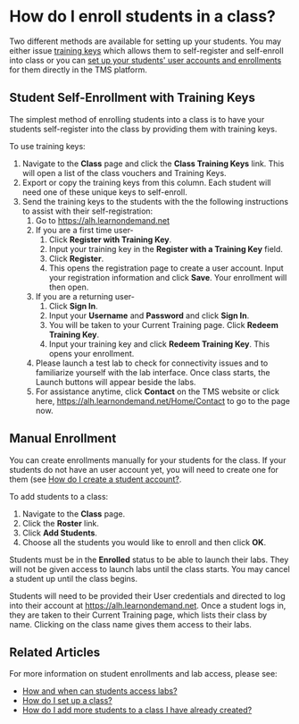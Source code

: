 # How do I enroll students in a class?

Two different methods are available for setting up your students. You may either issue [training keys](#student-self-enrollment-with-training-keys) which allows them to self-register and self-enroll into class or you can [set up your students' user accounts and enrollments](#manual-enrollment) for them directly in the TMS platform.

## Student Self-Enrollment with Training Keys
The simplest method of enrolling students into a class is to have your students self-register into the class by providing them with training keys. 

To use training keys:
1. Navigate to the **Class** page and click the **Class Training Keys** link. This will open a list of the class vouchers and Training Keys. 
1. Export or copy the training keys from this column. Each student will need one of these unique keys to self-enroll. 
1. Send the training keys to the students with the the following instructions to assist with their self-registration:
    1. Go to https://alh.learnondemand.net
    1. If you are a first time user-
        1. Click **Register with Training Key**.
        1. Input your training key in the **Register with a Training Key** field.
        1. Click **Register**.
        1. This opens the registration page to create a user account. Input your registration information and click **Save**. Your enrollment will then open.
    1. If you are a returning user-
        1. Click **Sign In**.
        1. Input your **Username** and **Password** and click **Sign In**.
        1. You will be taken to your Current Training page. Click **Redeem Training Key**.
        1. Input your training key and click **Redeem Training Key**. This opens your enrollment.
    1. Please launch a test lab to check for connectivity issues and to familiarize yourself with the lab interface. Once class starts, the Launch buttons will appear beside the labs.
    1. For assistance anytime, click **Contact** on the TMS website or click here, https://alh.learnondemand.net/Home/Contact to go to the page now.

## Manual Enrollment
You can create enrollments manually for your students for the class. If your students do not have an user account yet, you will need to create one for them (see [How do I create a student account?](../user-accounts/create-student-account.md).

To add students to a class:
1. Navigate to the **Class** page.
1. Click the **Roster** link.
1. Click **Add Students**.
1. Choose all the students you would like to enroll and then click **OK**.

Students must be in the **Enrolled** status to be able to launch their labs. They will not be given access to launch labs until the class starts. You may cancel a student up until the class begins.

Students will need to be provided their User credentials and directed to log into their account at https://alh.learnondemand.net. Once a student logs in, they are taken to their Current Training page, which lists their class by name. Clicking on the class name gives them access to their labs.

## Related Articles
For more information on student enrollments and lab access, please see:
- [How and when can students access labs?](../faq-for-arvato-marketplace/students-access-labs.md)
- [How do I set up a class?](set-up-class.md)
- [How do I add more students to a class I have already created?](add-more-students-to-class.md)
